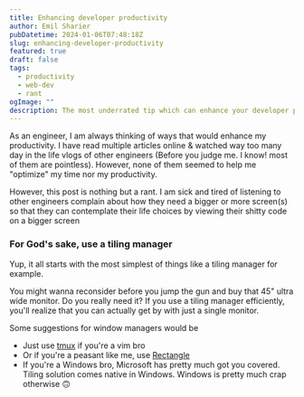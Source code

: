 ```yaml
---
title: Enhancing developer productivity
author: Emil Sharier
pubDatetime: 2024-01-06T07:48:18Z
slug: enhancing-developer-productivity
featured: true
draft: false
tags:
  - productivity
  - web-dev
  - rant
ogImage: ""
description: The most underrated tip which can enhance your developer productivity
---
```


As an engineer, I am always thinking of ways that would enhance my productivity. I have read multiple articles online & watched way too many day in the life vlogs of other engineers (Before you judge me. I know! most of them are pointless). However, none of them seemed to help me "optimize" my time nor my productivity.

However, this post is nothing but a rant. I am sick and tired of listening to other engineers complain about how they need a bigger or more screen(s) so that they can contemplate their life choices by viewing their shitty code on a bigger screen

### For God's sake, use a tiling manager

Yup, it all starts with the most simplest of things like a tiling manager for example.

You might wanna reconsider before you jump the gun and buy that 45" ultra wide monitor. Do you really need it? If you use a tiling manager efficiently, you'll realize that you can actually get by with just a single monitor.

Some suggestions for window managers would be

- Just use [tmux](https://github.com/tmux/tmux/wiki) if you're a vim bro
- Or if you're a peasant like me, use [Rectangle](https://rectangleapp.com/)
- If you're a Windows bro, Microsoft has pretty much got you covered. Tiling solution comes native in Windows. Windows is pretty much crap otherwise 🙃
